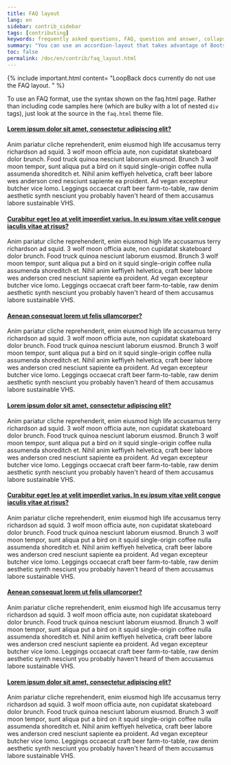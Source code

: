 ```yaml
---
title: FAQ layout
lang: en
sidebar: contrib_sidebar
tags: [contributing]
keywords: frequently asked questions, FAQ, question and answer, collapsible sections, expand, collapse
summary: "You can use an accordion-layout that takes advantage of Bootstrap styling. This is useful for an FAQ page."
toc: false
permalink: /doc/en/contrib/faq_layout.html
---
```


{% include important.html content= "LoopBack docs currently do not use the FAQ layout.
" %}

To use an FAQ format, use the syntax shown on the faq.html page. Rather than including code samples here (which are bulky with a lot of nested `div` tags), just look at the source in the `faq.html` theme file.

<div class="panel-group" id="accordion">
  <div class="panel panel-default">
    <div class="panel-heading">
      <h4 class="panel-title"><a class="noCrossRef accordion-toggle" data-toggle="collapse" data-parent="#accordion" href="#collapseOne">Lorem ipsum dolor sit amet, consectetur adipiscing elit?</a></h4></div>
    <div id="collapseOne" class="panel-collapse collapse noCrossRef">
        <div class="panel-body">
            Anim pariatur cliche reprehenderit, enim eiusmod high life accusamus terry richardson ad squid. 3 wolf moon officia aute, non cupidatat skateboard dolor brunch. Food truck quinoa nesciunt laborum eiusmod. Brunch 3 wolf moon tempor, sunt aliqua put a bird on it squid single-origin coffee nulla assumenda shoreditch et. Nihil anim keffiyeh helvetica, craft beer labore wes anderson cred nesciunt sapiente ea proident. Ad vegan excepteur butcher vice lomo. Leggings occaecat craft beer farm-to-table, raw denim aesthetic synth nesciunt you probably haven't heard of them accusamus labore sustainable VHS.
        </div>
    </div>
</div>
<!-- /.panel -->
<div class="panel panel-default">
    <div class="panel-heading">
        <h4 class="panel-title">
            <a class="noCrossRef accordion-toggle" data-toggle="collapse" data-parent="#accordion" href="#collapseTwo">Curabitur eget leo at velit imperdiet varius. In eu ipsum vitae velit congue iaculis vitae at risus?</a>
        </h4>
    </div>
    <div id="collapseTwo" class="panel-collapse collapse noCrossRef">
        <div class="panel-body">
            Anim pariatur cliche reprehenderit, enim eiusmod high life accusamus terry richardson ad squid. 3 wolf moon officia aute, non cupidatat skateboard dolor brunch. Food truck quinoa nesciunt laborum eiusmod. Brunch 3 wolf moon tempor, sunt aliqua put a bird on it squid single-origin coffee nulla assumenda shoreditch et. Nihil anim keffiyeh helvetica, craft beer labore wes anderson cred nesciunt sapiente ea proident. Ad vegan excepteur butcher vice lomo. Leggings occaecat craft beer farm-to-table, raw denim aesthetic synth nesciunt you probably haven't heard of them accusamus labore sustainable VHS.
        </div>
    </div>
</div>
<!-- /.panel -->
<div class="panel panel-default">
    <div class="panel-heading">
        <h4 class="panel-title">
            <a class="noCrossRef accordion-toggle" data-toggle="collapse" data-parent="#accordion" href="#collapseThree">Aenean consequat lorem ut felis ullamcorper?</a>
        </h4>
    </div>
    <div id="collapseThree" class="panel-collapse collapse noCrossRef">
        <div class="panel-body">
            Anim pariatur cliche reprehenderit, enim eiusmod high life accusamus terry richardson ad squid. 3 wolf moon officia aute, non cupidatat skateboard dolor brunch. Food truck quinoa nesciunt laborum eiusmod. Brunch 3 wolf moon tempor, sunt aliqua put a bird on it squid single-origin coffee nulla assumenda shoreditch et. Nihil anim keffiyeh helvetica, craft beer labore wes anderson cred nesciunt sapiente ea proident. Ad vegan excepteur butcher vice lomo. Leggings occaecat craft beer farm-to-table, raw denim aesthetic synth nesciunt you probably haven't heard of them accusamus labore sustainable VHS.
        </div>
    </div>
</div>
<!-- /.panel -->
<div class="panel panel-default">
    <div class="panel-heading">
        <h4 class="panel-title">
            <a class="noCrossRef accordion-toggle" data-toggle="collapse" data-parent="#accordion" href="#collapseFour">Lorem ipsum dolor sit amet, consectetur adipiscing elit?</a>
        </h4>
    </div>
    <div id="collapseFour" class="panel-collapse collapse">
        <div class="panel-body">
            Anim pariatur cliche reprehenderit, enim eiusmod high life accusamus terry richardson ad squid. 3 wolf moon officia aute, non cupidatat skateboard dolor brunch. Food truck quinoa nesciunt laborum eiusmod. Brunch 3 wolf moon tempor, sunt aliqua put a bird on it squid single-origin coffee nulla assumenda shoreditch et. Nihil anim keffiyeh helvetica, craft beer labore wes anderson cred nesciunt sapiente ea proident. Ad vegan excepteur butcher vice lomo. Leggings occaecat craft beer farm-to-table, raw denim aesthetic synth nesciunt you probably haven't heard of them accusamus labore sustainable VHS.
        </div>
    </div>
</div>
<!-- /.panel -->
<div class="panel panel-default">
    <div class="panel-heading">
        <h4 class="panel-title">
            <a class="noCrossRef accordion-toggle" data-toggle="collapse" data-parent="#accordion" href="#collapseFive">Curabitur eget leo at velit imperdiet varius. In eu ipsum vitae velit congue iaculis vitae at risus?</a>
        </h4>
    </div>
    <div id="collapseFive" class="panel-collapse collapse">
        <div class="panel-body">
            Anim pariatur cliche reprehenderit, enim eiusmod high life accusamus terry richardson ad squid. 3 wolf moon officia aute, non cupidatat skateboard dolor brunch. Food truck quinoa nesciunt laborum eiusmod. Brunch 3 wolf moon tempor, sunt aliqua put a bird on it squid single-origin coffee nulla assumenda shoreditch et. Nihil anim keffiyeh helvetica, craft beer labore wes anderson cred nesciunt sapiente ea proident. Ad vegan excepteur butcher vice lomo. Leggings occaecat craft beer farm-to-table, raw denim aesthetic synth nesciunt you probably haven't heard of them accusamus labore sustainable VHS.
        </div>
    </div>
</div>
<!-- /.panel -->
<div class="panel panel-default">
    <div class="panel-heading">
        <h4 class="panel-title">
            <a class="noCrossRef accordion-toggle" data-toggle="collapse" data-parent="#accordion" href="#collapseSix">Aenean consequat lorem ut felis ullamcorper?</a>
        </h4>
    </div>
    <div id="collapseSix" class="panel-collapse collapse">
        <div class="panel-body">
            Anim pariatur cliche reprehenderit, enim eiusmod high life accusamus terry richardson ad squid. 3 wolf moon officia aute, non cupidatat skateboard dolor brunch. Food truck quinoa nesciunt laborum eiusmod. Brunch 3 wolf moon tempor, sunt aliqua put a bird on it squid single-origin coffee nulla assumenda shoreditch et. Nihil anim keffiyeh helvetica, craft beer labore wes anderson cred nesciunt sapiente ea proident. Ad vegan excepteur butcher vice lomo. Leggings occaecat craft beer farm-to-table, raw denim aesthetic synth nesciunt you probably haven't heard of them accusamus labore sustainable VHS.
        </div>
    </div>
</div>
<!-- /.panel -->
<div class="panel panel-default">
    <div class="panel-heading">
        <h4 class="panel-title">
            <a class="noCrossRef accordion-toggle" data-toggle="collapse" data-parent="#accordion" href="#collapseSeven">Lorem ipsum dolor sit amet, consectetur adipiscing elit?</a>
        </h4>
    </div>
    <div id="collapseSeven" class="panel-collapse collapse">
        <div class="panel-body">
            Anim pariatur cliche reprehenderit, enim eiusmod high life accusamus terry richardson ad squid. 3 wolf moon officia aute, non cupidatat skateboard dolor brunch. Food truck quinoa nesciunt laborum eiusmod. Brunch 3 wolf moon tempor, sunt aliqua put a bird on it squid single-origin coffee nulla assumenda shoreditch et. Nihil anim keffiyeh helvetica, craft beer labore wes anderson cred nesciunt sapiente ea proident. Ad vegan excepteur butcher vice lomo. Leggings occaecat craft beer farm-to-table, raw denim aesthetic synth nesciunt you probably haven't heard of them accusamus labore sustainable VHS.
        </div>
    </div>
</div>
<!-- /.panel -->
</div>
<!-- /.panel-group -->
